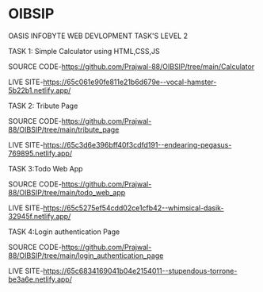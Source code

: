 # OIBSIP
OASIS INFOBYTE WEB DEVLOPMENT TASK'S
LEVEL 2

TASK 1: Simple Calculator using HTML,CSS,JS

SOURCE CODE-https://github.com/Prajwal-88/OIBSIP/tree/main/Calculator

LIVE SITE-https://65c061e90fe811e21b6d679e--vocal-hamster-5b22b1.netlify.app/




TASK 2: Tribute Page

SOURCE CODE-https://github.com/Prajwal-88/OIBSIP/tree/main/tribute_page

LIVE SITE-https://65c3d6e396bff40f3cdfd191--endearing-pegasus-769895.netlify.app/




TASK 3:Todo Web App

SOURCE CODE-https://github.com/Prajwal-88/OIBSIP/tree/main/todo_web_app

LIVE SITE-https://65c5275ef54cdd02ce1cfb42--whimsical-dasik-32945f.netlify.app/



TASK 4:Login authentication Page

SOURCE CODE-https://github.com/Prajwal-88/OIBSIP/tree/main/login_authentication_page

LIVE SITE-https://65c6834169041b04e2154011--stupendous-torrone-be3a6e.netlify.app/

